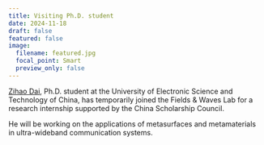 ```yaml
---
title: Visiting Ph.D. student
date: 2024-11-18
draft: false
featured: false
image:
  filename: featured.jpg
  focal_point: Smart
  preview_only: false
---
```

[Zihao Dai](/author/zihao-dai), Ph.D. student at the University of Electronic Science and Technology of China, has temporarily joined the Fields & Waves Lab for a research internship supported by the China Scholarship Council.

He will be working on the applications of metasurfaces and metamaterials in ultra-wideband communication systems.

